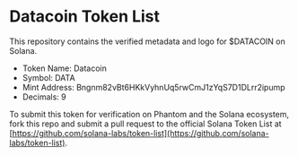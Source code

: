 # Datacoin Token List

This repository contains the verified metadata and logo for $DATACOIN on Solana.

- Token Name: Datacoin
- Symbol: DATA
- Mint Address: Bngnm82vBt6HKkVyhnUq5rwCmJ1zYqS7D1DLrr2ipump
- Decimals: 9

To submit this token for verification on Phantom and the Solana ecosystem, fork this repo and submit a pull request to the official Solana Token List at [https://github.com/solana-labs/token-list](https://github.com/solana-labs/token-list).
